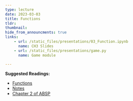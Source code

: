 ```yaml
---
type: lecture
date: 2023-03-03
title: Functions
tldr: 
thumbnail: 
hide_from_announcments: true
links: 
    - url: /static_files/presentations/03_Function.ipynb
      name: CH3 Slides 
    - url: /static_files/presentations/game.py
      name: Game module
      
---
```

**Suggested Readings:**
- [Functions](https://github.com/phonchi/nsysu-math106A/blob/master/static_files/presentations/03_Function.ipynb)
- [Notes](https://hackmd.io/@phonchi/programming-ch3)
- [Chapter 2 of ABSP](https://automatetheboringstuff.com/2e/chapter3/)

